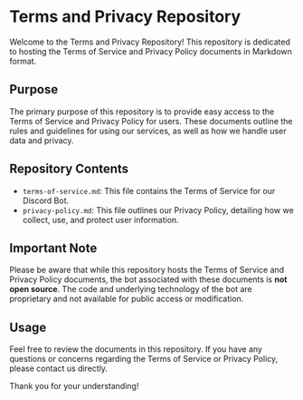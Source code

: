 # Terms and Privacy Repository

Welcome to the Terms and Privacy Repository! This repository is dedicated to hosting the Terms of Service and Privacy Policy documents in Markdown format.

## Purpose

The primary purpose of this repository is to provide easy access to the Terms of Service and Privacy Policy for users. These documents outline the rules and guidelines for using our services, as well as how we handle user data and privacy.

## Repository Contents

- `terms-of-service.md`: This file contains the Terms of Service for our Discord Bot.
- `privacy-policy.md`: This file outlines our Privacy Policy, detailing how we collect, use, and protect user information.

## Important Note

Please be aware that while this repository hosts the Terms of Service and Privacy Policy documents, the bot associated with these documents is **not open source**. The code and underlying technology of the bot are proprietary and not available for public access or modification.

## Usage

Feel free to review the documents in this repository. If you have any questions or concerns regarding the Terms of Service or Privacy Policy, please contact us directly.

Thank you for your understanding!


